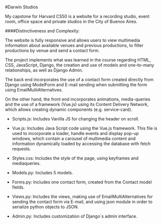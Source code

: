 #Darwin Studios

My capstone for Harvard CS50 is a website for a recording studio, event room, office space and private studios in the City of Buenos Aires.

####Distinctiveness and Complexity:

The website is fully responsive and allows users to view multimedia information about available venues and previous productions, to filter productions by venue and send a contact form.

The project implements what was learned in the course regarding HTML, CSS, JavaScript, Django, the creation and use of models and one-to-many relationships, as well as Django Admin.

The back end incorporates the use of a contact form created directly from Django using ModelForm and E-mail sending when submitting the form using EmailMultiAlternatives.

On the other hand, the front end incorporates animations, media-queries and the use of a framework (Vue.js) using its Content Delivery Network, which allows creating dynamic components (e.g. service-card).

- Scripts.js: Includes Vanilla JS for changing the header on scroll.

- Vue.js: Includes Java Script code using the Vue.js framework. This file is used to incorporate a loader, handle events and display pop-up windows, which contain a carousel of multimedia content and information dynamically loaded by accessing the database with fetch requests.

- Styles.css: Includes the style of the page, using keyframes and mediaqueries.

- Models.py: Includes 5 models.

- Forms.py: Includes one contact form, created from the Contact model fields. 

- Views.py: Includes the views, making use of EmailMultiAlternatives for sending the contact form via E-mail, and using json module in order to serialize python objects to JSON.

- Admin.py: Includes customization of Django´s admin interface.
